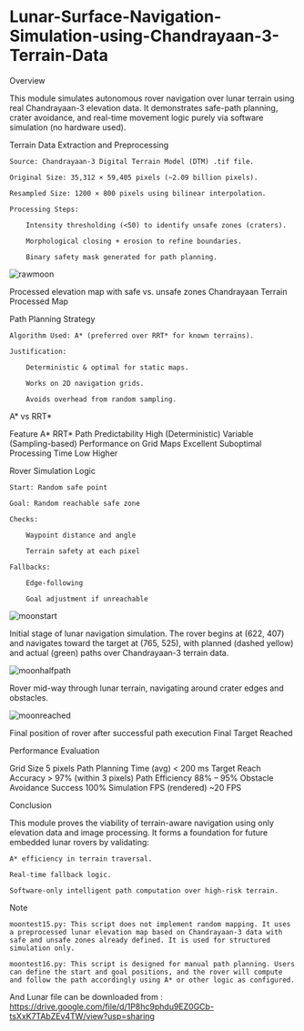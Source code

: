# Lunar-Surface-Navigation-Simulation-using-Chandrayaan-3-Terrain-Data

Overview

This module simulates autonomous rover navigation over lunar terrain using real Chandrayaan-3 elevation data. It demonstrates safe-path planning, crater avoidance, and real-time movement logic purely via software simulation (no hardware used).

Terrain Data Extraction and Preprocessing

    Source: Chandrayaan-3 Digital Terrain Model (DTM) .tif file.

    Original Size: 35,312 × 59,405 pixels (~2.09 billion pixels).

    Resampled Size: 1200 × 800 pixels using bilinear interpolation.

    Processing Steps:

        Intensity thresholding (<50) to identify unsafe zones (craters).

        Morphological closing + erosion to refine boundaries.

        Binary safety mask generated for path planning.

![rawmoon](https://github.com/user-attachments/assets/c72c97c8-599a-4254-a36c-c685725ff8e6)

Processed elevation map with safe vs. unsafe zones
Chandrayaan Terrain Processed Map

Path Planning Strategy

    Algorithm Used: A* (preferred over RRT* for known terrains).

    Justification:

        Deterministic & optimal for static maps.

        Works on 2D navigation grids.

        Avoids overhead from random sampling.


A* vs RRT*

Feature	A*	RRT*
Path Predictability	High (Deterministic)	Variable (Sampling-based)
Performance on Grid Maps	Excellent	Suboptimal
Processing Time	Low	Higher


Rover Simulation Logic

    Start: Random safe point

    Goal: Random reachable safe zone

    Checks:

        Waypoint distance and angle

        Terrain safety at each pixel

    Fallbacks:

        Edge-following

        Goal adjustment if unreachable

![moonstart](https://github.com/user-attachments/assets/987a127d-2eb2-4ea5-842d-6cf638b8f9ad)

Initial stage of lunar navigation simulation. The rover begins at (622, 407)
and navigates toward the target at (765, 525), with planned (dashed yellow) and actual
(green) paths over Chandrayaan-3 terrain data.

![moonhalfpath](https://github.com/user-attachments/assets/6eafa9bd-a8dd-4363-b246-580472fa9a7e)

Rover mid-way through lunar terrain, navigating around crater edges and
obstacles.

![moonreached](https://github.com/user-attachments/assets/8b8bb5a3-9e74-4265-b5f7-b51d845431e2)

Final position of rover after successful path execution
Final Target Reached

Performance Evaluation


Grid Size	5 pixels
Path Planning Time (avg)	< 200 ms
Target Reach Accuracy	> 97% (within 3 pixels)
Path Efficiency	88% – 95%
Obstacle Avoidance Success	100%
Simulation FPS (rendered)	~20 FPS

Conclusion

This module proves the viability of terrain-aware navigation using only elevation data and image processing. It forms a foundation for future embedded lunar rovers by validating:

    A* efficiency in terrain traversal.

    Real-time fallback logic.

    Software-only intelligent path computation over high-risk terrain.

Note

    moontest15.py: This script does not implement random mapping. It uses a preprocessed lunar elevation map based on Chandrayaan-3 data with safe and unsafe zones already defined. It is used for structured simulation only.

    moontest16.py: This script is designed for manual path planning. Users can define the start and goal positions, and the rover will compute and follow the path accordingly using A* or other logic as configured.

And Lunar file can be downloaded from : https://drive.google.com/file/d/1P8hc9phdu9EZ0GCb-tsXxK7TAbZEv4TW/view?usp=sharing
